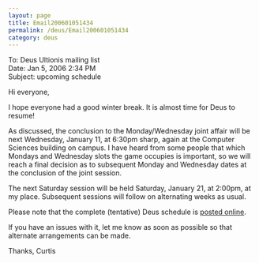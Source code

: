 ```yaml
---
layout: page
title: Email200601051434
permalink: /deus/Email200601051434
category: deus
---
```

To: Deus Ultionis mailing list
<br>Date: Jan 5, 2006 2:34 PM
<br>Subject: upcoming schedule

Hi everyone,

I hope everyone had a good winter break. It is almost time for Deus to resume!

As discussed, the conclusion to the Monday/Wednesday joint affair will be next Wednesday, January 11, at 6:30pm sharp, again at the Computer Sciences building on campus. I have heard from some people that which Mondays and Wednesday slots the game occupies is important, so we will reach a final decision as to subsequent Monday and Wednesday dates at the conclusion of the joint session.

The next Saturday session will be held Saturday, January 21, at 2:00pm, at my place. Subsequent sessions will follow on alternating weeks as usual.

Please note that the complete (tentative) Deus schedule is [posted online](Story).

If you have an issues with it, let me know as soon as possible so that alternate arrangements can be made.

Thanks,
Curtis
